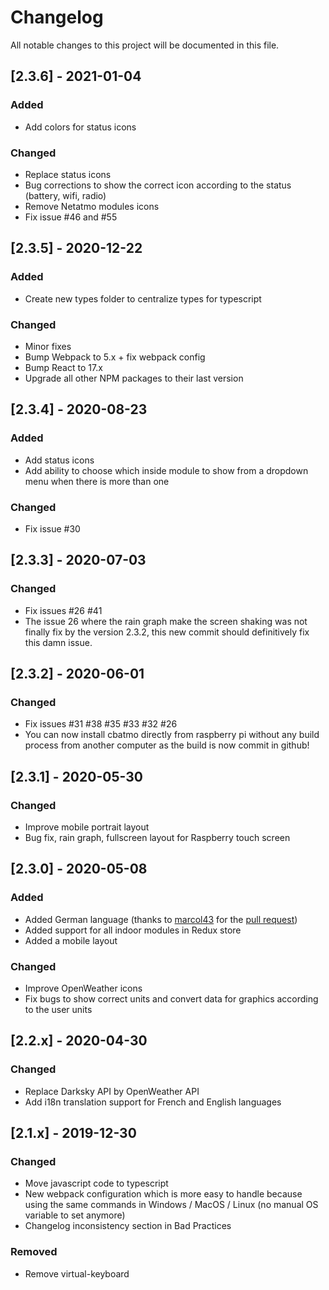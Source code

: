 # Changelog

All notable changes to this project will be documented in this file.

## [2.3.6] - 2021-01-04
### Added
- Add colors for status icons

### Changed
- Replace status icons
- Bug corrections to show the correct icon according to the status (battery, wifi, radio)
- Remove Netatmo modules icons
- Fix issue #46 and #55

## [2.3.5] - 2020-12-22
### Added
- Create new types folder to centralize types for typescript

### Changed
- Minor fixes
- Bump Webpack to 5.x + fix webpack config
- Bump React to 17.x
- Upgrade all other NPM packages to their last version

## [2.3.4] - 2020-08-23
### Added
- Add status icons
- Add ability to choose which inside module to show from a dropdown menu when there is more than one

### Changed
- Fix issue #30


## [2.3.3] - 2020-07-03
### Changed
- Fix issues #26 #41
- The issue 26 where the rain graph make the screen shaking was not finally fix by the version 2.3.2, this new commit should definitively fix this damn issue.

## [2.3.2] - 2020-06-01
### Changed
- Fix issues #31 #38 #35 #33 #32 #26
- You can now install cbatmo directly from raspberry pi without any build process from another computer as the build is now commit in github!

## [2.3.1] - 2020-05-30
### Changed
- Improve mobile portrait layout
- Bug fix, rain graph, fullscreen layout for Raspberry touch screen

## [2.3.0] - 2020-05-08
### Added
- Added German language (thanks to [marcol43](https://github.com/marcol123) for the [pull request](https://github.com/Gulivertx/cbatmo/pull/20))
- Added support for all indoor modules in Redux store
- Added a mobile layout

### Changed
- Improve OpenWeather icons
- Fix bugs to show correct units and convert data for graphics according to the user units

## [2.2.x] - 2020-04-30
### Changed
- Replace Darksky API by OpenWeather API
- Add i18n translation support for French and English languages

## [2.1.x] - 2019-12-30
### Changed
- Move javascript code to typescript
- New webpack configuration which is more easy to handle because using the same commands in Windows / MacOS / Linux (no manual OS variable to set anymore)
- Changelog inconsistency section in Bad Practices

### Removed
- Remove virtual-keyboard
